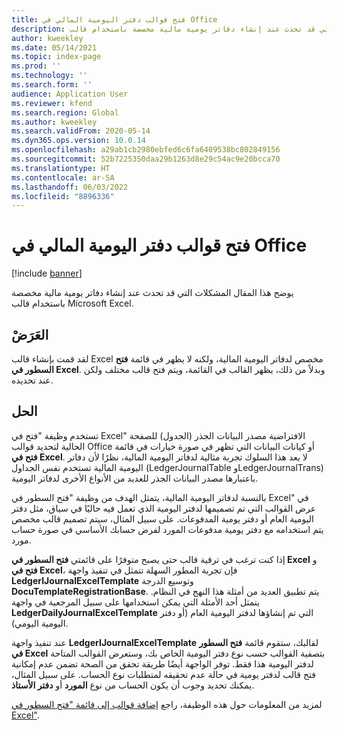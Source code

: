 ```yaml
---
title: فتح قوالب دفتر اليومية المالي في Office
description: يوضح هذا المقال المشكلات التي قد تحدث عند إنشاء دفاتر يومية مالية مخصصة باستخدام قالب Microsoft Excel.
author: kweekley
ms.date: 05/14/2021
ms.topic: index-page
ms.prod: ''
ms.technology: ''
ms.search.form: ''
audience: Application User
ms.reviewer: kfend
ms.search.region: Global
ms.author: kweekley
ms.search.validFrom: 2020-05-14
ms.dyn365.ops.version: 10.0.14
ms.openlocfilehash: a29ab1cb2980ebfed6c6fa6409538bc802849156
ms.sourcegitcommit: 52b7225350daa29b1263d8e29c54ac9e20bcca70
ms.translationtype: HT
ms.contentlocale: ar-SA
ms.lasthandoff: 06/03/2022
ms.locfileid: "8896336"
---
```

# <a name="open-financial-journal-templates-in-office"></a>فتح قوالب دفتر اليومية المالي في Office

[!include [banner](../includes/banner.md)]

يوضح هذا المقال المشكلات التي قد تحدث عند إنشاء دفاتر يومية مالية مخصصة باستخدام قالب Microsoft Excel.

## <a name="symptom"></a>العَرَضْ

لقد قمت بإنشاء قالب Excel مخصص لدفاتر اليومية المالية، ولكنه لا يظهر في قائمة **فتح السطور في Excel**. وبدلاً من ذلك، يظهر القالب في القائمة، ويتم فتح قالب مختلف ولكن عند تحديده.

## <a name="resolution"></a>الحل

تستخدم وظيفة "فتح في Excel" الافتراضية مصدر البيانات الجذر (الجدول) للصفحة الحالية لتحديد قوالب Office أو كيانات البيانات التي تظهر في صورة خيارات في قائمة **فتح في Excel**. لا يعد هذا السلوك تجربة مثالية لدفاتر اليومية المالية، نظرًا لأن دفاتر اليومية المالية تستخدم نفس الجداول (LedgerJournalTable وLedgerJournalTrans) باعتبارها مصدر البيانات الجذر للعديد من الأنواع الأخرى لدفاتر اليومية.

بالنسبة لدفاتر اليومية المالية، يتمثل الهدف من وظيفة "فتح السطور في Excel" في عرض القوالب التي تم تصميمها لدفتر اليومية الذي تعمل فيه حاليًا في سياق، مثل دفتر اليومية العام أو دفتر يومية المدفوعات. على سبيل المثال، سيتم تصميم قالب مخصص يتم استخدامه مع دفتر يومية مدفوعات المورد لفرض حسابك الأساسي في صورة حساب مورد.

إذا كنت ترغب في ترقية قالب حتى يصبح متوفرًا على قائمتي **فتح السطور في Excel‬** و **فتح في Excel**، فإن تجربة المطور السهلة تتمثل في تنفيذ واجهة **LedgerIJournalExcelTemplate** وتوسيع الدرجة **DocuTemplateRegistrationBase**. يتم تطبيق العديد من أمثلة هذا النهج في النظام. يتمثل أحد الأمثلة التي يمكن استخدامها على سبيل المرجعية في واجهة **LedgerDailyJournalExcelTemplate** التي تم إنشاؤها لدفتر اليومية العام (أو دفتر اليومية اليومي).

عند تنفيذ واجهة **LedgerIJournalExcelTemplate** لقالبك، ستقوم قائمة **فتح السطور في Excel** بتصفية القوالب حسب نوع دفتر اليومية الخاص بك، وستعرض القوالب المتاحة لدفتر اليومية هذا فقط. توفر الواجهة أيضًا طريقة تحقق من الصحة تضمن عدم إمكانية فتح قالب لدفتر يومية في حالة عدم تحقيقه لمتطلبات نوع الحساب. على سبيل المثال، يمكنك تحديد وجوب أن يكون الحساب من نوع **المورد** أو **دفتر الأستاذ**.

لمزيد من المعلومات حول هذه الوظيفة، راجع [إضافة قوالب إلى قائمة "فتح السطور في Excel"](../../fin-ops-core/dev-itpro/user-interface/add-templates-open-lines-excel-menu.md).
